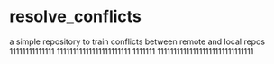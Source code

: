 # resolve_conflicts
a simple repository to train conflicts between remote and local repos
11111111111111
11111111111111111111111
1111111
111111111111111111111111111111
